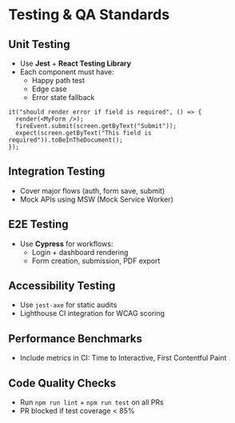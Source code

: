 
# Testing & QA Standards

## Unit Testing
- Use **Jest** + **React Testing Library**
- Each component must have:
  - Happy path test
  - Edge case
  - Error state fallback
```tsx
it("should render error if field is required", () => {
  render(<MyForm />);
  fireEvent.submit(screen.getByText("Submit"));
  expect(screen.getByText("This field is required")).toBeInTheDocument();
});
```

## Integration Testing
- Cover major flows (auth, form save, submit)
- Mock APIs using MSW (Mock Service Worker)

## E2E Testing
- Use **Cypress** for workflows:
  - Login + dashboard rendering
  - Form creation, submission, PDF export

## Accessibility Testing
- Use `jest-axe` for static audits
- Lighthouse CI integration for WCAG scoring

## Performance Benchmarks
- Include metrics in CI: Time to Interactive, First Contentful Paint

## Code Quality Checks
- Run `npm run lint` + `npm run test` on all PRs
- PR blocked if test coverage < 85%

